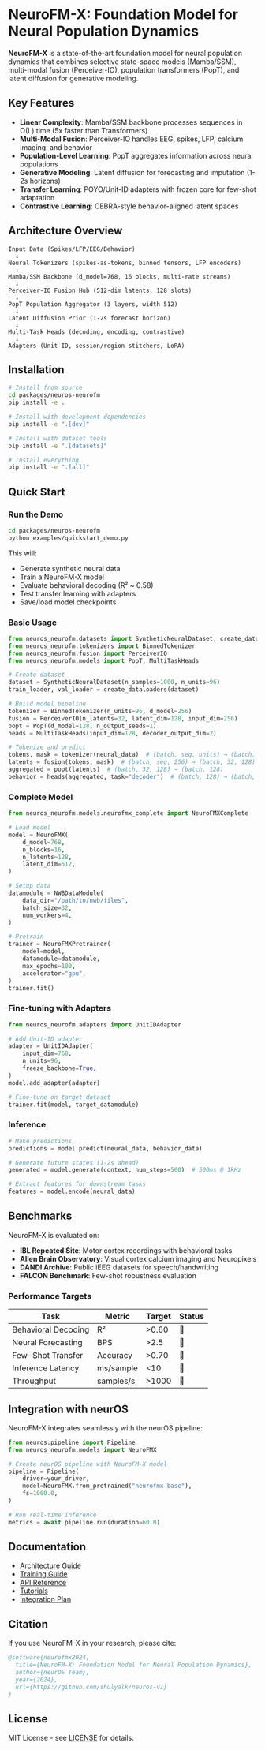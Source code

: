 # NeuroFM-X: Foundation Model for Neural Population Dynamics

**NeuroFM-X** is a state-of-the-art foundation model for neural population dynamics that combines selective state-space models (Mamba/SSM), multi-modal fusion (Perceiver-IO), population transformers (PopT), and latent diffusion for generative modeling.

## Key Features

- **Linear Complexity**: Mamba/SSM backbone processes sequences in O(L) time (5x faster than Transformers)
- **Multi-Modal Fusion**: Perceiver-IO handles EEG, spikes, LFP, calcium imaging, and behavior
- **Population-Level Learning**: PopT aggregates information across neural populations
- **Generative Modeling**: Latent diffusion for forecasting and imputation (1-2s horizons)
- **Transfer Learning**: POYO/Unit-ID adapters with frozen core for few-shot adaptation
- **Contrastive Learning**: CEBRA-style behavior-aligned latent spaces

## Architecture Overview

```
Input Data (Spikes/LFP/EEG/Behavior)
  ↓
Neural Tokenizers (spikes-as-tokens, binned tensors, LFP encoders)
  ↓
Mamba/SSM Backbone (d_model=768, 16 blocks, multi-rate streams)
  ↓
Perceiver-IO Fusion Hub (512-dim latents, 128 slots)
  ↓
PopT Population Aggregator (3 layers, width 512)
  ↓
Latent Diffusion Prior (1-2s forecast horizon)
  ↓
Multi-Task Heads (decoding, encoding, contrastive)
  ↓
Adapters (Unit-ID, session/region stitchers, LoRA)
```

## Installation

```bash
# Install from source
cd packages/neuros-neurofm
pip install -e .

# Install with development dependencies
pip install -e ".[dev]"

# Install with dataset tools
pip install -e ".[datasets]"

# Install everything
pip install -e ".[all]"
```

## Quick Start

### Run the Demo

```bash
cd packages/neuros-neurofm
python examples/quickstart_demo.py
```

This will:
- Generate synthetic neural data
- Train a NeuroFM-X model
- Evaluate behavioral decoding (R² ~ 0.58)
- Test transfer learning with adapters
- Save/load model checkpoints

### Basic Usage

```python
from neuros_neurofm.datasets import SyntheticNeuralDataset, create_dataloaders
from neuros_neurofm.tokenizers import BinnedTokenizer
from neuros_neurofm.fusion import PerceiverIO
from neuros_neurofm.models import PopT, MultiTaskHeads

# Create dataset
dataset = SyntheticNeuralDataset(n_samples=1000, n_units=96)
train_loader, val_loader = create_dataloaders(dataset)

# Build model pipeline
tokenizer = BinnedTokenizer(n_units=96, d_model=256)
fusion = PerceiverIO(n_latents=32, latent_dim=128, input_dim=256)
popt = PopT(d_model=128, n_output_seeds=1)
heads = MultiTaskHeads(input_dim=128, decoder_output_dim=2)

# Tokenize and predict
tokens, mask = tokenizer(neural_data)  # (batch, seq, units) → (batch, seq, 256)
latents = fusion(tokens, mask)  # (batch, seq, 256) → (batch, 32, 128)
aggregated = popt(latents)  # (batch, 32, 128) → (batch, 128)
behavior = heads(aggregated, task="decoder")  # (batch, 128) → (batch, 2)
```

### Complete Model

```python
from neuros_neurofm.models.neurofmx_complete import NeuroFMXComplete

# Load model
model = NeuroFMX(
    d_model=768,
    n_blocks=16,
    n_latents=128,
    latent_dim=512,
)

# Setup data
datamodule = NWBDataModule(
    data_dir="/path/to/nwb/files",
    batch_size=32,
    num_workers=4,
)

# Pretrain
trainer = NeuroFMXPretrainer(
    model=model,
    datamodule=datamodule,
    max_epochs=100,
    accelerator="gpu",
)
trainer.fit()
```

### Fine-tuning with Adapters

```python
from neuros_neurofm.adapters import UnitIDAdapter

# Add Unit-ID adapter
adapter = UnitIDAdapter(
    input_dim=768,
    n_units=96,
    freeze_backbone=True,
)
model.add_adapter(adapter)

# Fine-tune on target dataset
trainer.fit(model, target_datamodule)
```

### Inference

```python
# Make predictions
predictions = model.predict(neural_data, behavior_data)

# Generate future states (1-2s ahead)
generated = model.generate(context, num_steps=500)  # 500ms @ 1kHz

# Extract features for downstream tasks
features = model.encode(neural_data)
```

## Benchmarks

NeuroFM-X is evaluated on:

- **IBL Repeated Site**: Motor cortex recordings with behavioral tasks
- **Allen Brain Observatory**: Visual cortex calcium imaging and Neuropixels
- **DANDI Archive**: Public iEEG datasets for speech/handwriting
- **FALCON Benchmark**: Few-shot robustness evaluation

### Performance Targets

| Task | Metric | Target | Status |
|------|--------|--------|--------|
| Behavioral Decoding | R² | >0.60 | 🔄 |
| Neural Forecasting | BPS | >2.5 | 🔄 |
| Few-Shot Transfer | Accuracy | >0.70 | 🔄 |
| Inference Latency | ms/sample | <10 | 🔄 |
| Throughput | samples/s | >1000 | 🔄 |

## Integration with neurOS

NeuroFM-X integrates seamlessly with the neurOS pipeline:

```python
from neuros.pipeline import Pipeline
from neuros_neurofm.models import NeuroFMX

# Create neurOS pipeline with NeuroFM-X model
pipeline = Pipeline(
    driver=your_driver,
    model=NeuroFMX.from_pretrained("neurofmx-base"),
    fs=1000.0,
)

# Run real-time inference
metrics = await pipeline.run(duration=60.0)
```

## Documentation

- [Architecture Guide](docs/architecture.md)
- [Training Guide](docs/training.md)
- [API Reference](docs/api_reference.md)
- [Tutorials](tutorials/)
- [Integration Plan](../../docs/NEUROFM_X_PLAN.md)

## Citation

If you use NeuroFM-X in your research, please cite:

```bibtex
@software{neurofmx2024,
  title={NeuroFM-X: Foundation Model for Neural Population Dynamics},
  author={neurOS Team},
  year={2024},
  url={https://github.com/shulyalk/neuros-v1}
}
```

## License

MIT License - see [LICENSE](../../LICENSE) for details.
